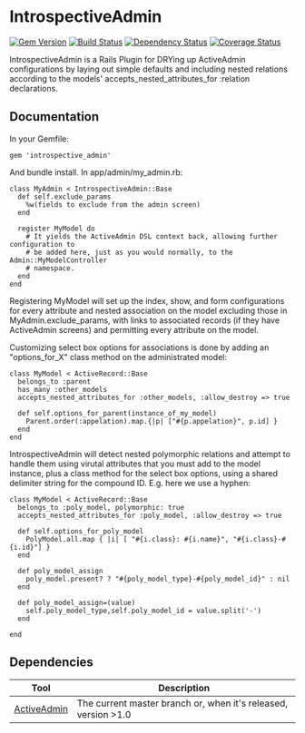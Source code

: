 # IntrospectiveAdmin

[![Gem Version][GV img]][Gem Version]
[![Build Status][BS img]][Build Status]
[![Dependency Status][DS img]][Dependency Status]
[![Coverage Status][CS img]][Coverage Status]

[Gem Version]: https://rubygems.org/gems/introspective_admin
[Build Status]: https://travis-ci.org/buermann/introspective_admin
[travis pull requests]: https://travis-ci.org/buermann/introspective_admin/pull_requests
[Dependency Status]: https://gemnasium.com/buermann/introspective_admin
[Coverage Status]: https://coveralls.io/r/buermann/introspective_admin

[GV img]: https://badge.fury.io/rb/introspective_admin.png
[BS img]: https://travis-ci.org/buermann/introspective_admin.png
[DS img]: https://gemnasium.com/buermann/introspective_admin.png
[CS img]: https://coveralls.io/repos/buermann/introspective_admin/badge.png?branch=master

IntrospectiveAdmin is a Rails Plugin for DRYing up ActiveAdmin configurations by
laying out simple defaults and including nested relations according to the models'
accepts_nested_attributes_for :relation declarations. 

## Documentation

In your Gemfile:

```
gem 'introspective_admin'
```

And bundle install.  In app/admin/my_admin.rb:

```
class MyAdmin < IntrospectiveAdmin::Base
  def self.exclude_params
    %w(fields to exclude from the admin screen)
  end
  
  register MyModel do
    # It yields the ActiveAdmin DSL context back, allowing further configuration to
    # be added here, just as you would normally, to the Admin::MyModelController
    # namespace.
  end
end
```

Registering MyModel will set up the index, show, and form configurations for every attribute and nested association on the model excluding those in MyAdmin.exclude_params, with links to associated records (if they have ActiveAdmin screens) and permitting every attribute on the model. 

Customizing select box options for associations is done by adding an 
"options_for_X" class method on the administrated model:

```
class MyModel < ActiveRecord::Base
  belongs_to :parent
  has_many :other_models
  accepts_nested_attributes_for :other_models, :allow_destroy => true

  def self.options_for_parent(instance_of_my_model)
    Parent.order(:appelation).map.{|p| ["#{p.appelation}", p.id] } 
  end
end
```

IntrospectiveAdmin will detect nested polymorphic relations and attempt to handle
them using virutal attributes that you must add to the model instance, plus a class 
method for the select box options, using a shared delimiter string for the compound ID.
E.g. here we use a hyphen: 

```
class MyModel < ActiveRecord::Base
  belongs_to :poly_model, polymorphic: true
  accepts_nested_attributes_for :poly_model, :allow_destroy => true

  def self.options_for_poly_model
    PolyModel.all.map { |i| [ "#{i.class}: #{i.name}", "#{i.class}-#{i.id}"] }
  end

  def poly_model_assign
    poly_model.present? ? "#{poly_model_type}-#{poly_model_id}" : nil
  end

  def poly_model_assign=(value)
    self.poly_model_type,self.poly_model_id = value.split('-')
  end

end
```

## Dependencies

Tool                  | Description
--------------------- | -----------
[ActiveAdmin]         | The current master branch or, when it's released, version >1.0

[ActiveAdmin]: https://github.com/activeadmin


